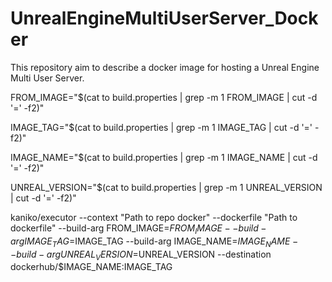 # UnrealEngineMultiUserServer_Docker
This repository aim to describe a docker image for hosting a Unreal Engine Multi User Server.

FROM_IMAGE="$(cat to build.properties | grep -m 1 FROM_IMAGE | cut -d '=' -f2)"

IMAGE_TAG="$(cat to build.properties | grep -m 1 IMAGE_TAG | cut -d '=' -f2)"

IMAGE_NAME="$(cat to build.properties | grep -m 1 IMAGE_NAME | cut -d '=' -f2)"

UNREAL_VERSION="$(cat to build.properties | grep -m 1 UNREAL_VERSION | cut -d '=' -f2)"

kaniko/executor
--context "Path to repo docker"
--dockerfile "Path to dockerfile"
--build-arg FROM_IMAGE=$FROM_IMAGE
--build-arg IMAGE_TAG=$IMAGE_TAG
--build-arg IMAGE_NAME=$IMAGE_NAME
--build-arg UNREAL_VERSION=$UNREAL_VERSION
--destination dockerhub/$IMAGE_NAME:IMAGE_TAG